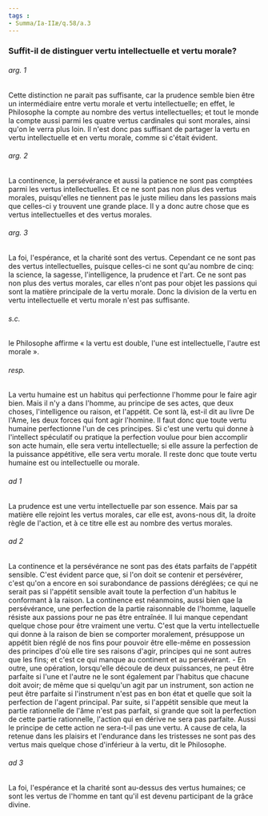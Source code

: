 ```yaml
---
tags : 
- Summa/Ia-IIæ/q.58/a.3
---
```


### Suffit-il de distinguer vertu intellectuelle et vertu morale?

###### arg. 1
Cette distinction ne parait pas suffisante, car la prudence semble bien être un intermédiaire entre vertu morale et vertu intellectuelle; en effet, le Philosophe la compte au nombre des vertus intellectuelles; et tout le monde la compte aussi parmi les quatre vertus cardinales qui sont morales, ainsi qu'on le verra plus loin. Il n'est donc pas suffisant de partager la vertu en vertu intellectuelle et en vertu morale, comme si c'était évident. 

###### arg. 2
La continence, la persévérance et aussi la patience ne sont pas comptées parmi les vertus intellectuelles. Et ce ne sont pas non plus des vertus morales, puisqu'elles ne tiennent pas le juste milieu dans les passions mais que celles-ci y trouvent une grande place. Il y a donc autre chose que es vertus intellectuelles et des vertus morales. 

###### arg. 3
La foi, l'espérance, et la charité sont des vertus. Cependant ce ne sont pas des vertus intellectuelles, puisque celles-ci ne sont qu'au nombre de cinq: la science, la sagesse, l'intelligence, la prudence et l'art. Ce ne sont pas non plus des vertus morales, car elles n'ont pas pour objet les passions qui sont la matière principale de la vertu morale. Donc la division de la vertu en vertu intellectuelle et vertu morale n'est pas suffisante. 

###### s.c.
le Philosophe affirme « la vertu est double, l'une est intellectuelle, l'autre est morale ». 

###### resp.
La vertu humaine est un habitus qui perfectionne l'homme pour le faire agir bien. Mais il n'y a dans l'homme, au principe de ses actes, que deux choses, l'intelligence ou raison, et l'appétit. Ce sont là, est-il dit au livre De l'Ame, les deux forces qui font agir l'homine. Il faut donc que toute vertu humaine perfectionne l'un de ces principes. Si c'est une vertu qui donne à l'intellect spéculatif ou pratique la perfection voulue pour bien accomplir son acte humain, elle sera vertu intellectuelle; si elle assure la perfection de la puissance appétitive, elle sera vertu morale. Il reste donc que toute vertu humaine est ou intellectuelle ou morale. 

###### ad 1
La prudence est une vertu intellectuelle par son essence. Mais par sa matière elle rejoint les vertus morales, car elle est, avons-nous dit, la droite règle de l'action, et à ce titre elle est au nombre des vertus morales. 

###### ad 2
La continence et la persévérance ne sont pas des états parfaits de l'appétit sensible. C'est évident parce que, si l'on doit se contenir et persévérer, c'est qu'on a encore en soi surabondance de passions déréglées; ce qui ne serait pas si l'appétit sensible avait toute la perfection d'un habitus le conformant à la raison. La continence est néanmoins, aussi bien qae la persévérance, une perfection de la partie raisonnable de l'homme, laquelle résiste aux passions pour ne pas être entraînée. Il lui manque cependant quelque chose pour être vraiment une vertu. C'est que la vertu intellectuelle qui donne à la raison de bien se comporter moralement, présuppose un appétit bien réglé de nos fins pour pouvoir être elle-même en possession des principes d'où elle tire ses raisons d'agir, principes qui ne sont autres que les fins; et c'est ce qui manque au continent et au persévérant. - En outre, une opération, lorsqu'elle découle de deux puissances, ne peut être parfaite si l'une et l'autre ne le sont également par l'habitus que chacune doit avoir; de même que si quelqu'un agit par un instrument, son action ne peut être parfaite si l'instrument n'est pas en bon état et quelle que soit la perfection de l'agent principal. Par suite, si l'appétit sensible que meut la partie rationnelle de l'âme n'est pas parfait, si grande que soit la perfection de cette partie rationnelle, l'action qui en dérive ne sera pas parfaite. Aussi le principe de cette action ne sera-t-il pas une vertu. A cause de cela, la retenue dans les plaisirs et l'endurance dans les tristesses ne sont pas des vertus mais quelque chose d'inférieur à la vertu, dit le Philosophe. 

###### ad 3
La foi, l'espérance et la charité sont au-dessus des vertus humaines; ce sont les vertus de l'homme en tant qu'il est devenu participant de la grâce divine. 

